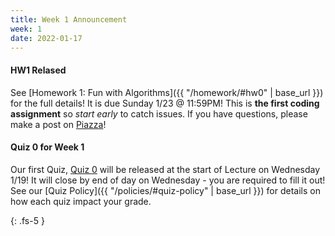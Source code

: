 ```yaml
---
title: Week 1 Announcement
week: 1
date: 2022-01-17
---
```


#### HW1 Relased

See [Homework 1: Fun with Algorithms]({{ "/homework/#hw0" | base_url }}) for the full details! It is due Sunday 1/23 @ 11:59PM! This is **the first coding assignment** so *start early* to catch issues. If you have questions, please make a post on [Piazza](https://piazza.com/north_carolina_at_state_university/spring2022/comp285/home)!


#### Quiz 0 for Week 1

Our first Quiz, [Quiz 0](https://forms.gle/FDs43PEM22sBhpc28) will be released at the start of Lecture on Wednesday 1/19! It will close by end of day on Wednesday - you are required to fill it out! See our [Quiz Policy]({{ "/policies/#quiz-policy" | base_url }}) for details on how each quiz impact your grade.


{: .fs-5 }
